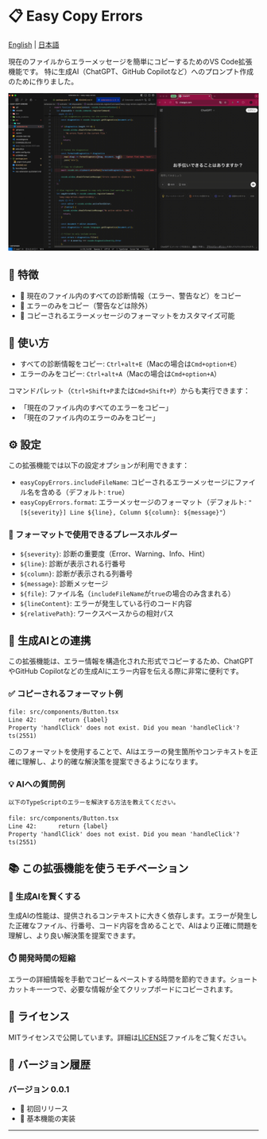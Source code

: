 # 📋 Easy Copy Errors
[English](README.md) | [日本語](README.ja.md)

現在のファイルからエラーメッセージを簡単にコピーするためのVS Code拡張機能です。
特に生成AI（ChatGPT、GitHub Copilotなど）へのプロンプト作成のために作りました。

![](how-to-use.gif)

## 🌟 特徴

- 🔴 現在のファイル内のすべての診断情報（エラー、警告など）をコピー
- 🚨 エラーのみをコピー（警告などは除外）
- 🔧 コピーされるエラーメッセージのフォーマットをカスタマイズ可能

## 🚀 使い方

- すべての診断情報をコピー: `Ctrl+alt+E`（Macの場合は`Cmd+option+E`）
- エラーのみをコピー: `Ctrl+alt+A`（Macの場合は`Cmd+option+A`）

コマンドパレット（`Ctrl+Shift+P`または`Cmd+Shift+P`）からも実行できます：
- 「現在のファイル内のすべてのエラーをコピー」
- 「現在のファイル内のエラーのみをコピー」

## ⚙️ 設定

この拡張機能では以下の設定オプションが利用できます：

- `easyCopyErrors.includeFileName`: コピーされるエラーメッセージにファイル名を含める（デフォルト: `true`）
- `easyCopyErrors.format`: エラーメッセージのフォーマット（デフォルト: `"[${severity}] Line ${line}, Column ${column}: ${message}"`）

### 📝 フォーマットで使用できるプレースホルダー

- `${severity}`: 診断の重要度（Error、Warning、Info、Hint）
- `${line}`: 診断が表示される行番号
- `${column}`: 診断が表示される列番号
- `${message}`: 診断メッセージ
- `${file}`: ファイル名（`includeFileName`が`true`の場合のみ含まれる）
- `${lineContent}`: エラーが発生している行のコード内容
- `${relativePath}`: ワークスペースからの相対パス

## 🤖 生成AIとの連携

この拡張機能は、エラー情報を構造化された形式でコピーするため、ChatGPTやGitHub Copilotなどの生成AIにエラー内容を伝える際に非常に便利です。

### ✅ コピーされるフォーマット例

```
file: src/components/Button.tsx
Line 42:      return {label}
Property 'handlClick' does not exist. Did you mean 'handleClick'? ts(2551)
```

このフォーマットを使用することで、AIはエラーの発生箇所やコンテキストを正確に理解し、より的確な解決策を提案できるようになります。

### 💡 AIへの質問例

```
以下のTypeScriptのエラーを解決する方法を教えてください。

file: src/components/Button.tsx
Line 42:      return {label}
Property 'handlClick' does not exist. Did you mean 'handleClick'? ts(2551)
```

## 📚 この拡張機能を使うモチベーション

### 🧠 生成AIを賢くする

生成AIの性能は、提供されるコンテキストに大きく依存します。エラーが発生した正確なファイル、行番号、コード内容を含めることで、AIはより正確に問題を理解し、より良い解決策を提案できます。

### ⏱️ 開発時間の短縮

エラーの詳細情報を手動でコピー＆ペーストする時間を節約できます。ショートカットキー一つで、必要な情報が全てクリップボードにコピーされます。

## 📜 ライセンス

MITライセンスで公開しています。詳細は[LICENSE](LICENSE.md)ファイルをご覧ください。

## 🔄 バージョン履歴

### バージョン 0.0.1
- 🎉 初回リリース
- 🔄 基本機能の実装

---
